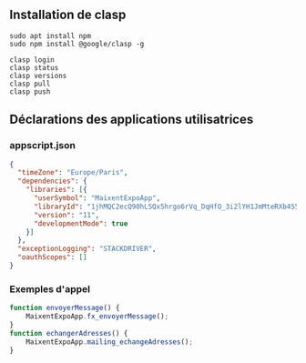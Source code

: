 
## Installation de clasp

    sudo apt install npm
    sudo npm install @google/clasp -g

    clasp login
    clasp status
    clasp versions
    clasp pull
    clasp push

## Déclarations des applications utilisatrices

### appscript.json
```json
{
  "timeZone": "Europe/Paris",
  "dependencies": {
    "libraries": [{
      "userSymbol": "MaixentExpoApp",
      "libraryId": "1jhMQC2ecQ90hLSQx5hrgo6rVq_DqHfO_3i2lYH1JmMteRXb4S5GJ5DxN",
      "version": "11",
      "developmentMode": true
    }]
  },
  "exceptionLogging": "STACKDRIVER",
  "oauthScopes": []
}
```

### Exemples d'appel
```javascript
function envoyerMessage() {
    MaixentExpoApp.fx_envoyerMessage();
}
function echangerAdresses() {
    MaixentExpoApp.mailing_echangeAdresses();
}
```

